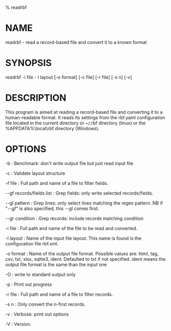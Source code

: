 % readrbf

# NAME
readrbf - read a record-based file and convert it to a known format

# SYNOPSIS
readrbf -i file - l layout [-o format] [-c file] [-r file] [-s n] [-v]

# DESCRIPTION
This program is aimed at reading a record-based file and converting it to
a human-readable format. It reads its settings from the rbf.yaml configuration
file located in the current directory or ~/.rbf directory (linux) or
the %APPDATA%\\local\\rbf directory (Windows).

# OPTIONS

-b
: Benchmark: don't write output file but just read input file

-c
: Validate layout structure

-f file
: Full path and name of a file to filter fields.

--gf records/fields list
: Grep fields: only write selected records/fields.

--gl pattern
: Grep lines: only select lines matching the regex pattern. NB if
"--gf" is also specified, this --gl comes first.

--gr condition
: Grep records: include records matching condition

-i file
: Full path and name of the file to be read and converted.

-l layout
: Name of the input file layout. This name is found is the
configuration file rbf.xml.

-o format
: Name of the output file format. Possible values are:
html, tag, csv, txt, xlsx, sqlite3, ident. Defaulted to txt
if not specified. ident means the output file format is
the same than the input one

-O
: write to standard output only

-p
: Print out progress

-r file
: Full path and name of a file to filter records.

-s n
: Only convert the n-first records.

-v
: Verbose: print out options

-V
: Version.
